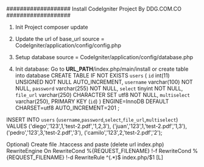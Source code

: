 ###################
Install CodeIgniter Project By DDG.COM.CO
###################

1) Init Project
composer update

2) Update the url of base_url
source = CodeIgniter/application/config/config.php

3) Setup database 
source = CodeIgniter/application/config/database.php

4) Init database: Go to __URL_PATH__/index.php/main/install or create table into database
CREATE TABLE IF NOT EXISTS `users` (
  `id` int(11) UNSIGNED NOT NULL AUTO_INCREMENT,
  `username` varchar(100) NOT NULL,
  `password` varchar(255) NOT NULL,
  `select` tinyint NOT NULL,
  `file_url` varchar(250) CHARACTER SET utf8 NOT NULL,
  `multiselect` varchar(250),
  PRIMARY KEY (`id`)
) ENGINE=InnoDB  DEFAULT CHARSET=utf8 AUTO_INCREMENT=201 ;

INSERT INTO `users` (`username`,`password`,`select`,`file_url`,`multiselect`) VALUES 
('diego','123',1,'test-2.pdf','1,2,3'),
('juan','123',1,'test-2.pdf','1,3'),
('pedro','123',3,'test-2.pdf','3'),
('camilo','123',2,'test-2.pdf','2');

Optional) Create file .htaccess and paste (delete url index.php) 
RewriteEngine On
RewriteCond %{REQUEST_FILENAME} !-f
RewriteCond %{REQUEST_FILENAME} !-d
RewriteRule ^(.*)$ index.php/$1 [L]
